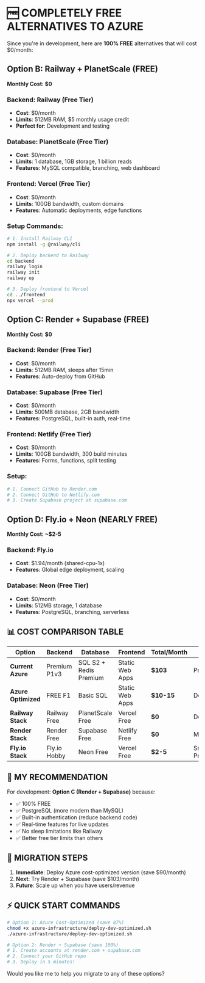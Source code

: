# 🆓 COMPLETELY FREE ALTERNATIVES TO AZURE

Since you're in development, here are **100% FREE** alternatives that will cost $0/month:

## Option B: Railway + PlanetScale (FREE)
**Monthly Cost: $0**

### Backend: Railway (Free Tier)
- **Cost**: $0/month
- **Limits**: 512MB RAM, $5 monthly usage credit
- **Perfect for**: Development and testing

### Database: PlanetScale (Free Tier)
- **Cost**: $0/month  
- **Limits**: 1 database, 1GB storage, 1 billion reads
- **Features**: MySQL compatible, branching, web dashboard

### Frontend: Vercel (Free Tier)
- **Cost**: $0/month
- **Limits**: 100GB bandwidth, custom domains
- **Features**: Automatic deployments, edge functions

### Setup Commands:
```bash
# 1. Install Railway CLI
npm install -g @railway/cli

# 2. Deploy backend to Railway
cd backend
railway login
railway init
railway up

# 3. Deploy frontend to Vercel
cd ../frontend
npx vercel --prod
```

## Option C: Render + Supabase (FREE)
**Monthly Cost: $0**

### Backend: Render (Free Tier)
- **Cost**: $0/month
- **Limits**: 512MB RAM, sleeps after 15min
- **Features**: Auto-deploy from GitHub

### Database: Supabase (Free Tier)  
- **Cost**: $0/month
- **Limits**: 500MB database, 2GB bandwidth
- **Features**: PostgreSQL, built-in auth, real-time

### Frontend: Netlify (Free Tier)
- **Cost**: $0/month
- **Limits**: 100GB bandwidth, 300 build minutes
- **Features**: Forms, functions, split testing

### Setup:
```bash
# 1. Connect GitHub to Render.com
# 2. Connect GitHub to Netlify.com  
# 3. Create Supabase project at supabase.com
```

## Option D: Fly.io + Neon (NEARLY FREE)
**Monthly Cost: ~$2-5**

### Backend: Fly.io
- **Cost**: $1.94/month (shared-cpu-1x)
- **Features**: Global edge deployment, scaling

### Database: Neon (Free Tier)
- **Cost**: $0/month
- **Limits**: 512MB storage, 1 database
- **Features**: PostgreSQL, branching, serverless

## 📊 COST COMPARISON TABLE

| Option | Backend | Database | Frontend | Total/Month | Best For |
|--------|---------|----------|----------|-------------|----------|
| **Current Azure** | Premium P1v3 | SQL S2 + Redis Premium | Static Web Apps | **$103** | Production |
| **Azure Optimized** | FREE F1 | Basic SQL | Static Web Apps | **$10-15** | Dev/Test |
| **Railway Stack** | Railway Free | PlanetScale Free | Vercel Free | **$0** | Development |
| **Render Stack** | Render Free | Supabase Free | Netlify Free | **$0** | MVP/Testing |
| **Fly.io Stack** | Fly.io Hobby | Neon Free | Vercel Free | **$2-5** | Small Production |

## 🎯 MY RECOMMENDATION

For development: **Option C (Render + Supabase)** because:
- ✅ 100% FREE
- ✅ PostgreSQL (more modern than MySQL) 
- ✅ Built-in authentication (reduce backend code)
- ✅ Real-time features for live updates
- ✅ No sleep limitations like Railway
- ✅ Better free tier limits than others

## 🚀 MIGRATION STEPS

1. **Immediate**: Deploy Azure cost-optimized version (save $90/month)
2. **Next**: Try Render + Supabase (save $103/month) 
3. **Future**: Scale up when you have users/revenue

## ⚡ QUICK START COMMANDS

```bash
# Option 1: Azure Cost-Optimized (save 87%)
chmod +x azure-infrastructure/deploy-dev-optimized.sh
./azure-infrastructure/deploy-dev-optimized.sh

# Option 2: Render + Supabase (save 100%)
# 1. Create accounts at render.com + supabase.com
# 2. Connect your GitHub repo
# 3. Deploy in 5 minutes!
```

Would you like me to help you migrate to any of these options?